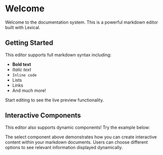 # Welcome

Welcome to the documentation system. This is a powerful markdown editor built with Lexical.

## Getting Started

This editor supports full markdown syntax including:

- **Bold text**
- _Italic text_
- `Inline code`
- Lists
- Links
- And much more!

Start editing to see the live preview functionality.

## Interactive Components

This editor also supports dynamic components! Try the example below:

<!-- select:options:{"Getting Started":"<strong>Getting Started</strong><br/>Begin your journey with this powerful markdown editor. Learn the basics of editing, formatting, and using advanced features.","Features":"<strong>Editor Features</strong><br/>• Live markdown preview<br/>• Dynamic components<br/>• Syntax highlighting<br/>• Theme switching","Tips":"<strong>Pro Tips</strong><br/>Use Ctrl+Z for undo, Ctrl+Y for redo. The editor supports all standard markdown shortcuts and auto-formatting."} -->

The select component above demonstrates how you can create interactive content within your markdown documents. Users can choose different options to see relevant information displayed dynamically.
